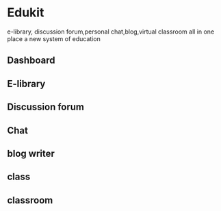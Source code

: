 # Edukit
e-library, discussion forum,personal chat,blog,virtual classroom all in one place 
a new system of education
<h2>Dashboard</h2>
<h2>E-library</h2>
<h2>Discussion forum</h2>
<h2>Chat</h2>
<h2>blog writer</h2>
<h2>class</h2>
<h2>classroom</h2>


